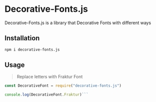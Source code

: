 # Decorative-Fonts.js

Decorative-Fonts.js is a library that Decorative Fonts with different ways

## Installation

```bash
npm i decorative-fonts.js
```

## Usage

> Replace letters with Fraktur Font

```javascript
const DecorativeFont = require("decorative-fonts.js")

console.log(DecorativeFont.Fraktur)```

